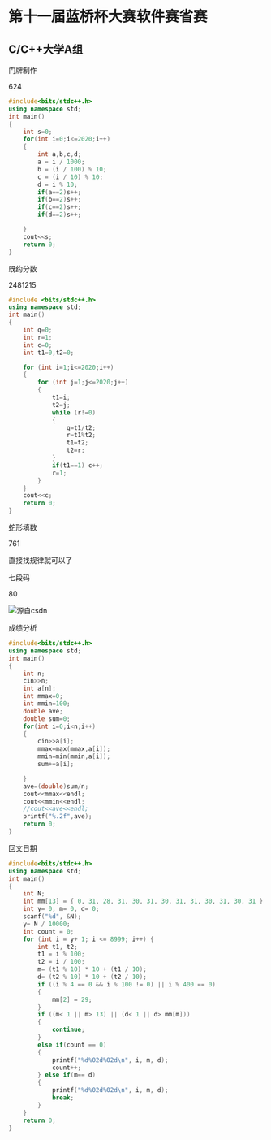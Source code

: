 # 第十一届蓝桥杯大赛软件赛省赛 

## C/C++大学A组

门牌制作

624

```c++
#include<bits/stdc++.h>
using namespace std;
int main()
{
    int s=0;
    for(int i=0;i<=2020;i++)
    {
        int a,b,c,d;
        a = i / 1000;
		b = (i / 100) % 10;
		c = (i / 10) % 10;
		d = i % 10;
        if(a==2)s++;
        if(b==2)s++;
        if(c==2)s++;
        if(d==2)s++;

    }
    cout<<s;
    return 0;
}
```

既约分数

2481215

```c++
#include <bits/stdc++.h>
using namespace std;
int main()
{
    int q=0;
	int r=1;
	int c=0;
	int t1=0,t2=0;

	for (int i=1;i<=2020;i++) 
    {
		for (int j=1;j<=2020;j++) 
        {
			t1=i;
			t2=j;
			while (r!=0) 
            {
				q=t1/t2;
				r=t1%t2;
				t1=t2;
				t2=r;
			}
			if(t1==1) c++;
			r=1;
		}
	}
	cout<<c;
	return 0;
}
```

蛇形填数

761

直接找规律就可以了



七段码

80

![源自csdn](https://img-blog.csdnimg.cn/20201019114948557.png?x-oss-process=image/watermark,type_ZmFuZ3poZW5naGVpdGk,shadow_10,text_aHR0cHM6Ly9ibG9nLmNzZG4ubmV0L20wXzQ2MjcyMTA4,size_16,color_FFFFFF,t_70#pic_center)



成绩分析

```c++
#include<bits/stdc++.h>
using namespace std;
int main()
{
    int n;
    cin>>n;
    int a[n];
    int mmax=0;
    int mmin=100;
    double ave;
    double sum=0;
    for(int i=0;i<n;i++)
    {
        cin>>a[i];
        mmax=max(mmax,a[i]);
        mmin=min(mmin,a[i]);
        sum+=a[i];

    }
    ave=(double)sum/n;
    cout<<mmax<<endl;
    cout<<mmin<<endl;
    //cout<<ave<<endl;
    printf("%.2f",ave);
    return 0;
}
```



回文日期

```c++
#include<bits/stdc++.h>
using namespace std;
int main()
{
    int N;
    int mm[13] = { 0, 31, 28, 31, 30, 31, 30, 31, 31, 30, 31, 30, 31 };
	int y= 0, m= 0, d= 0;
	scanf("%d", &N); 
	y= N / 10000;
	int count = 0; 
	for (int i = y+ 1; i <= 8999; i++) {
		int t1, t2;
		t1 = i % 100; 
		t2 = i / 100; 
		m= (t1 % 10) * 10 + (t1 / 10);
		d= (t2 % 10) * 10 + (t2 / 10); 
		if ((i % 4 == 0 && i % 100 != 0) || i % 400 == 0) 
        { 
			mm[2] = 29;
		}
		if ((m< 1 || m> 13) || (d< 1 || d> mm[m])) 
        {
			continue;
		} 
        else if(count == 0)
        { 
			printf("%d%02d%02d\n", i, m, d);
			count++;
		} else if(m== d)
        { 
			printf("%d%02d%02d\n", i, m, d);
			break;
		}
	}
	return 0;
}
```

